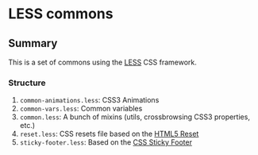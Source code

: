 LESS commons
============

## Summary

This is a set of commons using the [LESS](http://lesscss.org) CSS framework.

### Structure

1. `common-animations.less`: CSS3 Animations
2. `common-vars.less`: Common variables
3. `common.less`: A bunch of mixins (utils, crossbrowsing CSS3 properties, etc.)
4. `reset.less`: CSS resets file based on the [HTML5 Reset](https://github.com/murtaugh/HTML5-Reset)
5. `sticky-footer.less`: Based on the [CSS Sticky Footer](http://www.cssstickyfooter.com/)


